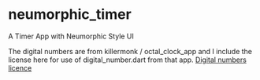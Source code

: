 # neumorphic_timer

A Timer App with Neumorphic Style UI

The digital numbers are from killermonk / octal_clock_app and I include the license here for use of digital_number.dart from that app.
[Digital numbers licence](https://github.com/killermonk/octal_clock_app/blob/step2/LICENSE)